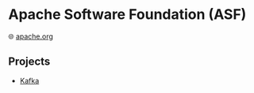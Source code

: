 # Apache Software Foundation (ASF)

🌐 [apache.org](https://www.apache.org/)

## Projects

* [Kafka](kafka.md)
